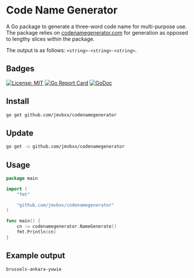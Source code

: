 # Code Name Generator

A Go package to generate a three-word code name for multi-purpose use. The package relies on
[codenamegenerator.com](https://codenamegenerator.com) for generation as opposed to lengthy slices within the package.

The output is as follows: `<string>-<string>-<string>`.

## Badges

[![License: MIT](https://img.shields.io/badge/License-MIT-yellow.svg)](https://opensource.org/licenses/MIT)
[![Go Report Card](https://goreportcard.com/badge/github.com/jmvbxx/codenamegenerator)](https://goreportcard.com/report/github.com/jmvbxx/codenamegenerator)
[![GoDoc](https://godoc.org/github.com/jmvbxx/codenamegenerator?status.svg)](http://godoc.org/github.com/jmvbxx/codenamegenerator)

## Install

```bash
go get github.com/jmvbxx/codenamegenerator
```

## Update

```bash
go get -u github.com/jmvbxx/codenamegenerator
```

## Usage

```go
package main

import (
	"fmt"

	"github.com/jmvbxx/codenamegenerator"
)

func main() {
	cn := codenamegenerator.NameGenerate()
	fmt.Println(cn)
}
```

## Example output
`brussels-ankara-yowie`
